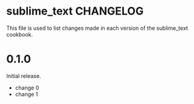 # sublime_text CHANGELOG

This file is used to list changes made in each version of the sublime_text cookbook.

# 0.1.0

Initial release.

- change 0
- change 1

